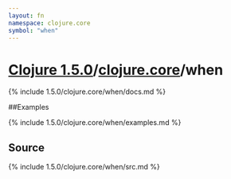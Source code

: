 ```yaml
---
layout: fn
namespace: clojure.core
symbol: "when"
---
```


# [Clojure 1.5.0](../../)/[clojure.core](../)/when

{% include 1.5.0/clojure.core/when/docs.md %}

##Examples

{% include 1.5.0/clojure.core/when/examples.md %}
## Source
{% include 1.5.0/clojure.core/when/src.md %}

